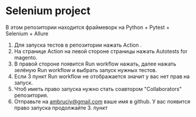 # Selenium project
В этом репозитории находится фраймеворк на Python + Pytest + Selenium + Allure
1. Для запуска тестов в репозитории нажать Action .
2. На странице Action на левой стороне страницы нажать Autotests for magento.
3. В правой стороне появится Run workflow нажать, далее нажать зелёную Run workflow и выбрать запуск нужных тестов.
4. Если 3 пункт Run workflow не отображается значит у вас нет прав на запуск.
5. Чтоб иметь право запуска нужно стать соавтором "Collaborators" репозитория.
6. Отправьте на ambruciy@gmail.com ваше имя в github. У вас появится право запуска продолжайте 3. пункт